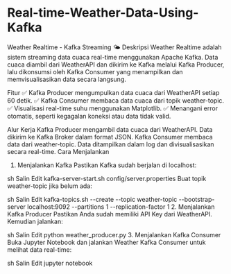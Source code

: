 # Real-time-Weather-Data-Using-Kafka
Weather Realtime - Kafka Streaming 🌤️
Deskripsi
Weather Realtime adalah sistem streaming data cuaca real-time menggunakan Apache Kafka. Data cuaca diambil dari WeatherAPI dan dikirim ke Kafka melalui Kafka Producer, lalu dikonsumsi oleh Kafka Consumer yang menampilkan dan memvisualisasikan data secara langsung.

Fitur
✅ Kafka Producer mengumpulkan data cuaca dari WeatherAPI setiap 60 detik.
✅ Kafka Consumer membaca data cuaca dari topik weather-topic.
✅ Visualisasi real-time suhu menggunakan Matplotlib.
✅ Menangani error otomatis, seperti kegagalan koneksi atau data tidak valid.

Alur Kerja
Kafka Producer mengambil data cuaca dari WeatherAPI.
Data dikirim ke Kafka Broker dalam format JSON.
Kafka Consumer membaca data dari weather-topic.
Data ditampilkan dalam log dan divisualisasikan secara real-time.
Cara Menjalankan
1. Menjalankan Kafka
Pastikan Kafka sudah berjalan di localhost:

sh
Salin
Edit
kafka-server-start.sh config/server.properties
Buat topik weather-topic jika belum ada:

sh
Salin
Edit
kafka-topics.sh --create --topic weather-topic --bootstrap-server localhost:9092 --partitions 1 --replication-factor 1
2. Menjalankan Kafka Producer
Pastikan Anda sudah memiliki API Key dari WeatherAPI.
Kemudian jalankan:

sh
Salin
Edit
python weather_producer.py
3. Menjalankan Kafka Consumer
Buka Jupyter Notebook dan jalankan Weather Kafka Consumer untuk melihat data real-time:

sh
Salin
Edit
jupyter notebook
